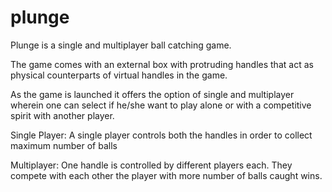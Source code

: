 # plunge
Plunge is a single and multiplayer ball catching game.

The game comes with an external box with protruding handles that act as physical counterparts of virtual handles in the game.

As the game is launched it offers the option of single and multiplayer wherein one can select if he/she want to play alone or with a competitive spirit with another player.

Single Player: A single player controls both the handles in order to collect maximum number of balls

Multiplayer: One handle is controlled by different players each. They compete with each other the player with more number of balls caught wins.
